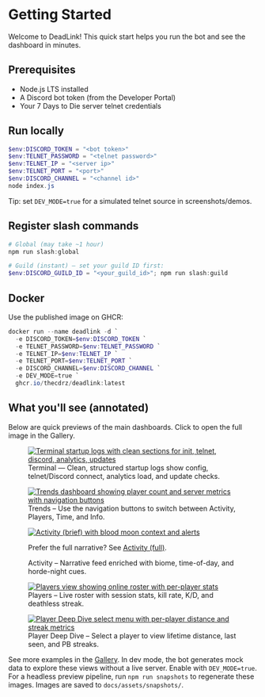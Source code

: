 # Getting Started

Welcome to DeadLink! This quick start helps you run the bot and see the dashboard in minutes.

## Prerequisites
- Node.js LTS installed
- A Discord bot token (from the Developer Portal)
- Your 7 Days to Die server telnet credentials

## Run locally
```powershell
$env:DISCORD_TOKEN = "<bot token>"
$env:TELNET_PASSWORD = "<telnet password>"
$env:TELNET_IP = "<server ip>"
$env:TELNET_PORT = "<port>"
$env:DISCORD_CHANNEL = "<channel id>"
node index.js
```

Tip: set `DEV_MODE=true` for a simulated telnet source in screenshots/demos.

## Register slash commands
```powershell
# Global (may take ~1 hour)
npm run slash:global

# Guild (instant) – set your guild ID first:
$env:DISCORD_GUILD_ID = "<your_guild_id>"; npm run slash:guild
```

## Docker
Use the published image on GHCR:

```powershell
docker run --name deadlink -d `
  -e DISCORD_TOKEN=$env:DISCORD_TOKEN `
  -e TELNET_PASSWORD=$env:TELNET_PASSWORD `
  -e TELNET_IP=$env:TELNET_IP `
  -e TELNET_PORT=$env:TELNET_PORT `
  -e DISCORD_CHANNEL=$env:DISCORD_CHANNEL `
  -e DEV_MODE=true `
  ghcr.io/thecdrz/deadlink:latest
```

## What you'll see (annotated)

Below are quick previews of the main dashboards. Click to open the full image in the Gallery.

<figure>
  <a href="assets/snapshots/terminal-startup.png" target="_blank" rel="noopener">
    <img alt="Terminal startup logs with clean sections for init, telnet, discord, analytics, updates" src="assets/snapshots/terminal-startup.png">
  </a>
  <figcaption>
    Terminal — Clean, structured startup logs show config, telnet/Discord connect, analytics load, and update checks.
  </figcaption>
</figure>

<figure>
  <a href="assets/snapshots/dashboard-trends.png" target="_blank" rel="noopener">
    <img alt="Trends dashboard showing player count and server metrics with navigation buttons" src="assets/snapshots/dashboard-trends.png">
  </a>
  <figcaption>
    Trends – Use the navigation buttons to switch between Activity, Players, Time, and Info.
  </figcaption>
</figure>

<figure>
  <a href="assets/snapshots/activity-brief.png" target="_blank" rel="noopener">
    <img alt="Activity (brief) with blood moon context and alerts" src="assets/snapshots/activity-brief.png">
  </a>
  <p>Prefer the full narrative? See <a href="assets/snapshots/activity-full.png" target="_blank" rel="noopener">Activity (full)</a>.</p>
  <figcaption>
    Activity – Narrative feed enriched with biome, time-of-day, and horde-night cues.
  </figcaption>
</figure>

<figure>
  <a href="assets/snapshots/players.png" target="_blank" rel="noopener">
    <img alt="Players view showing online roster with per-player stats" src="assets/snapshots/players.png">
  </a>
  <figcaption>
    Players – Live roster with session stats, kill rate, K/D, and deathless streak.
  </figcaption>
</figure>

<figure>
  <a href="assets/snapshots/player-deep-dive.png" target="_blank" rel="noopener">
    <img alt="Player Deep Dive select menu with per-player distance and streak metrics" src="assets/snapshots/player-deep-dive.png">
  </a>
  <figcaption>
    Player Deep Dive – Select a player to view lifetime distance, last seen, and PB streaks.
  </figcaption>
</figure>

<p>
  See more examples in the <a href="../gallery.html">Gallery</a>.
  In dev mode, the bot generates mock data to explore these views without a live server.
  Enable with <code>DEV_MODE=true</code>.
  For a headless preview pipeline, run <code>npm run snapshots</code> to regenerate these images.
  Images are saved to <code>docs/assets/snapshots/</code>.
</p>
